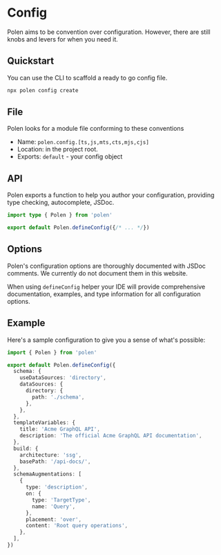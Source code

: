 # Config

Polen aims to be convention over configuration. However, there are still knobs and levers for when you need it.

## Quickstart

You can use the CLI to scaffold a ready to go config file.

```sh
npx polen config create
```

## File

Polen looks for a module file conforming to these conventions

- Name: `polen.config.[ts,js,mts,cts,mjs,cjs]`
- Location: in the project root.
- Exports: `default` - your config object

## API

Polen exports a function to help you author your configuration, providing type checking, autocomplete, JSDoc.

```ts
import type { Polen } from 'polen'

export default Polen.defineConfig({/* ... */})
```

## Options

Polen's configuration options are thoroughly documented with JSDoc comments. We currently do not document them in this website.

When using `defineConfig` helper your IDE will provide comprehensive documentation, examples, and type information for all configuration options.

## Example

Here's a sample configuration to give you a sense of what's possible:

```ts
import { Polen } from 'polen'

export default Polen.defineConfig({
  schema: {
    useDataSources: 'directory',
    dataSources: {
      directory: {
        path: './schema',
      },
    },
  },
  templateVariables: {
    title: 'Acme GraphQL API',
    description: 'The official Acme GraphQL API documentation',
  },
  build: {
    architecture: 'ssg',
    basePath: '/api-docs/',
  },
  schemaAugmentations: [
    {
      type: 'description',
      on: {
        type: 'TargetType',
        name: 'Query',
      },
      placement: 'over',
      content: 'Root query operations',
    },
  ],
})
```
